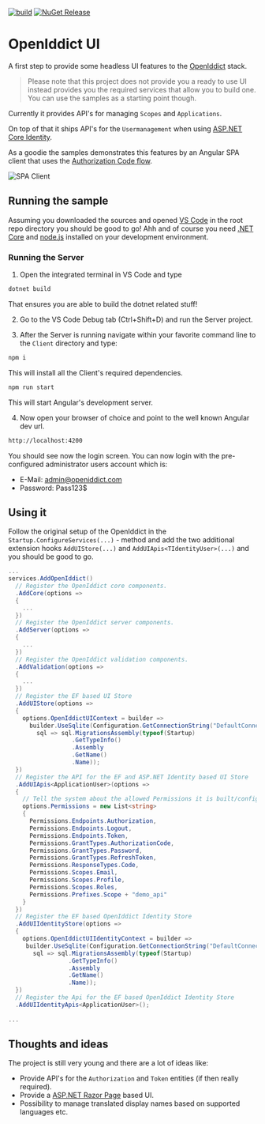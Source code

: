[![build](https://github.com/thomasduft/openiddict-ui/workflows/build/badge.svg)](https://github.com/thomasduft/openiddict-ui/actions) [![NuGet Release](https://img.shields.io/nuget/vpre/tomware.OpenIddict.UI.Api.svg)](https://www.nuget.org/packages/tomware.OpenIddict.UI.Api)

# OpenIddict UI

A first step to provide some headless UI features to the [OpenIddict](https://github.com/openiddict/openiddict-core) stack. 

> Please note that this project does not provide you a ready to use UI instead provides you the required services that allow you to build one. You can use the samples as a starting point though.

Currently it provides API's for managing `Scopes` and `Applications`.

On top of that it ships API's for the `Usermanagement` when using [ASP.NET Core Identity](https://docs.microsoft.com/en-us/aspnet/core/security/authentication/identity?view=aspnetcore-5.0&tabs=visual-studio).

As a goodie the samples demonstrates this features by an Angular SPA client that uses the [Authorization Code flow](https://openid.net/specs/openid-connect-core-1_0.html#CodeFlowAuth).

![SPA Client](./spa-client.png)

## Running the sample

Assuming you downloaded the sources and opened [VS Code](https://code.visualstudio.com/) in the root repo directory you should be good to go! Ahh and of course you need [.NET Core](https://dotnet.microsoft.com/download) and [node.js](https://nodejs.org/en/) installed on your development environment.

### Running the Server
1. Open the integrated terminal in VS Code and type

```bash
dotnet build
```

That ensures you are able to build the dotnet related stuff!

2. Go to the VS Code Debug tab (Ctrl+Shift+D) and run the Server project.

3. After the Server is running navigate within your favorite command line to the `Client` directory and type:

```bash
npm i
```

This will install all the Client's required dependencies.

```bash
npm run start
```

This will start Angular's development server.

4. Now open your browser of choice and point to the well known Angular dev url.

```bash
http://localhost:4200
```

You should see now the login screen. You can now login with the pre-configured administrator users account which is:

- E-Mail: admin@openiddict.com
- Password: Pass123$


## Using it

Follow the original setup of the OpenIddict in the `Startup.ConfigureServices(...)` - method and add the two additional extension hooks `AddUIStore(...)` and `AddUIApis<TIdentityUser>(...)` and you should be good to go.

```csharp
...
services.AddOpenIddict()
  // Register the OpenIddict core components.
  .AddCore(options =>
  {
    ...
  })
  // Register the OpenIddict server components.
  .AddServer(options =>
  {
    ...
  })
  // Register the OpenIddict validation components.
  .AddValidation(options =>
  {
    ...
  })
  // Register the EF based UI Store
  .AddUIStore(options =>
  {
    options.OpenIddictUIContext = builder =>
      builder.UseSqlite(Configuration.GetConnectionString("DefaultConnection"),
        sql => sql.MigrationsAssembly(typeof(Startup)
                  .GetTypeInfo()
                  .Assembly
                  .GetName()
                  .Name));
  })
  // Register the API for the EF and ASP.NET Identity based UI Store
  .AddUIApis<ApplicationUser>(options =>
  {
    // Tell the system about the allowed Permissions it is built/configured for.
    options.Permissions = new List<string>
    {
      Permissions.Endpoints.Authorization,
      Permissions.Endpoints.Logout,
      Permissions.Endpoints.Token,
      Permissions.GrantTypes.AuthorizationCode,
      Permissions.GrantTypes.Password,
      Permissions.GrantTypes.RefreshToken,
      Permissions.ResponseTypes.Code,
      Permissions.Scopes.Email,
      Permissions.Scopes.Profile,
      Permissions.Scopes.Roles,
      Permissions.Prefixes.Scope + "demo_api"
    }
  })
  // Register the EF based OpenIddict Identity Store
  .AddUIIdentityStore(options =>
  {
    options.OpenIddictUIIdentityContext = builder =>
     builder.UseSqlite(Configuration.GetConnectionString("DefaultConnection"),
       sql => sql.MigrationsAssembly(typeof(Startup)
                 .GetTypeInfo()
                 .Assembly
                 .GetName()
                 .Name));
  })
  // Register the Api for the EF based OpenIddict Identity Store
  .AddUIIdentityApis<ApplicationUser>();
  
...
```

## Thoughts and ideas

The project is still very young and there are a lot of ideas like:

- Provide API's for the `Authorization` and `Token` entities (if then really required).
- Provide a [ASP.NET Razor Page](https://docs.microsoft.com/en-us/aspnet/core/razor-pages/?view=aspnetcore-5.0&tabs=visual-studio) based UI.
- Possibility to manage translated display names based on supported languages etc.
